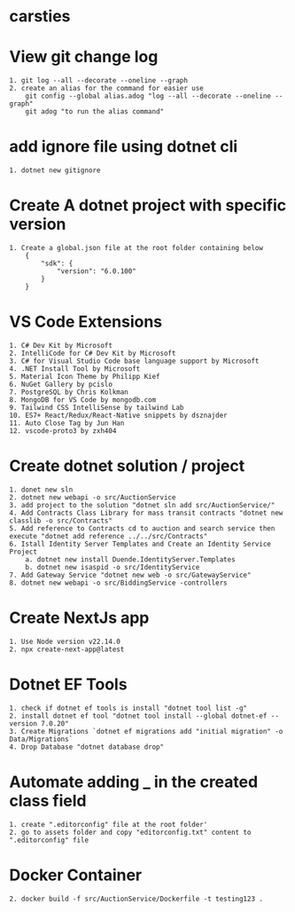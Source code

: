 # carsties


# View git change log
    1. git log --all --decorate --oneline --graph
    2. create an alias for the command for easier use
        git config --global alias.adog "log --all --decorate --oneline --graph"
        git adog "to run the alias command"


# add ignore file using dotnet cli
    1. dotnet new gitignore


# Create A dotnet project with specific version

    1. Create a global.json file at the root folder containing below
        {
            "sdk": {
                "version": "6.0.100"
            }
        }

# VS Code Extensions
    1. C# Dev Kit by Microsoft
    2. IntelliCode for C# Dev Kit by Microsoft
    3. C# for Visual Studio Code base language support by Microsoft
    4. .NET Install Tool by Microsoft
    5. Material Icon Theme by Philipp Kief
    6. NuGet Gallery by pcislo
    7. PostgreSQL by Chris Kolkman
    8. MongoDB for VS Code by mongodb.com
    9. Tailwind CSS IntelliSense by tailwind Lab
    10. ES7+ React/Redux/React-Native snippets by dsznajder
    11. Auto Close Tag by Jun Han
    12. vscode-proto3 by zxh404


# Create dotnet solution / project
    1. donet new sln
    2. dotnet new webapi -o src/AuctionService
    3. add project to the solution "dotnet sln add src/AuctionService/"
    4. Add Contracts Class Library for mass transit contracts "dotnet new classlib -o src/Contracts"
    5. Add reference to Contracts cd to auction and search service then execute "dotnet add reference ../../src/Contracts"
    6. Istall Identity Server Templates and Create an Identity Service Project
        a. dotnet new install Duende.IdentityServer.Templates
        b. dotnet new isaspid -o src/IdentityService
    7. Add Gateway Service "dotnet new web -o src/GatewayService"
    8. dotnet new webapi -o src/BiddingService -controllers

# Create NextJs app
    1. Use Node version v22.14.0
    2. npx create-next-app@latest

# Dotnet EF Tools
    1. check if dotnet ef tools is install "dotnet tool list -g"
    2. install dotnet ef tool "dotnet tool install --global dotnet-ef --version 7.0.20"
    3. Create Migrations `dotnet ef migrations add "initial migration" -o Data/Migrations`
    4. Drop Database "dotnet database drop"

# Automate adding _ in the created class field
    1. create ".editorconfig" file at the root folder'
    2. go to assets folder and copy "editorconfig.txt" content to ".editorconfig" file


# Docker Container
    2. docker build -f src/AuctionService/Dockerfile -t testing123 .